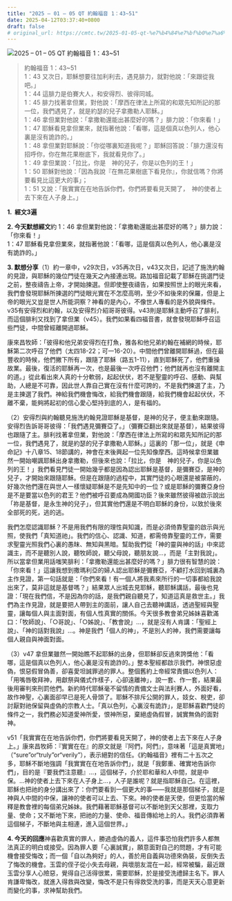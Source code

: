 ```yaml
---
title: "2025 – 01 – 05 QT 約翰福音 1：43~51"
date: 2025-04-12T03:37:40+0800
draft: false
# original_url: https://cmtc.tw/2025-01-05-qt-%e7%b4%84%e7%bf%b0%e7%a6%8f%e9%9f%b31%ef%bc%9a4351
---
```


![2025 – 01 – 05 QT 約翰福音 1：43~51](/images/qt.jpg  "2025 – 01 – 05 QT 約翰福音 1：43~51")

> 約翰福音 1：43~51  
> 1：43 又次日，耶穌想要往加利利去，遇見腓力，就對他說：「來跟從我吧。」  
> 1：44 這腓力是伯賽大人，和安得烈、彼得同城。  
> 1：45 腓力找著拿但業，對他說：「摩西在律法上所寫的和眾先知所記的那一位，我們遇見了，就是約瑟的兒子拿撒勒人耶穌。」  
> 1：46 拿但業對他說：「拿撒勒還能出甚麼好的嗎？」腓力說：「你來看！」  
> 1：47 耶穌看見拿但業來，就指著他說：「看哪，這是個真以色列人，他心裏是沒有詭詐的。」  
> 1：48 拿但業對耶穌說：「你從哪裏知道我呢？」耶穌回答說：「腓力還沒有招呼你，你在無花果樹底下，我就看見你了。」  
> 1：49 拿但業說：「拉比，你是　神的兒子，你是以色列的王！」  
> 1：50 耶穌對他說：「因為我說『在無花果樹底下看見你』，你就信嗎？你將要看見比這更大的事」；  
> 1：51 又說：「我實實在在地告訴你們，你們將要看見天開了，　神的使者上去下來在人子身上。」

**1.  經文3遍**

**2. 今天默想經文**約 1：46 拿但業對他說：「拿撒勒還能出甚麼好的嗎？」腓力說：「你來看！」  
1：47 耶穌看見拿但業來，就指著他說：「看哪，這是個真以色列人，他心裏是沒有詭詐的。」

**3. 默想分享**（1）約一章中，v29次日，v35再次日，v43又次日，記述了施洗約翰的見證，與耶穌的幾位門徒在幾天之內接連出現。路加福音記載了耶穌在挑選門徒之前，整夜禱告上帝，才開始揀選。但即使整夜禱告，如果按照世上的眼光來看，我們會發現耶穌所揀選的門徒眼光實在不怎麼高明，至少不如後來的保羅，但是上帝的眼光又豈是世人所能洞察？神看的是內心，不像世人專看的是外貌與條件。v35有安得烈和約翰，以及安得烈介紹哥哥彼得。v43則是耶穌主動呼召了腓利，而這個腓利又找到了拿但業（v45）。我們如果看四福音書，就會發現耶穌呼召這些門徒，中間曾經離開過耶穌。

康來昌牧師：「彼得和他兄弟安得烈在打魚，雅各和他兄弟約翰在補網的時候，耶穌第二次呼召了他們（太四18-22；可一16-20）。中間他們曾離開耶穌過，但在最豐收的時候，他們撇下所有，跟隨了耶穌（路五1-11），直到耶穌死了，他們重操故業。最後，復活的耶穌再一次，也是最後一次呼召他們；他們就再也沒有離開主的道。」從此看出來人真的十分軟弱，起起伏伏，若不是聖靈的呼召、感動、與幫助，人總是不可靠，因此世人靠自己實在沒有什麼可誇的，不是我們揀選了主，乃是主揀選了我們。神給我們機會悔改，給我們機會跟隨，給我們機會起起伏伏，不離不棄，能夠將起初的信心愛心堅持到底的人，是有福的。

（2）安得烈與約翰聽見施洗約翰見證耶穌是基督，是神的兒子，便主動來跟隨。安得烈告訴哥哥彼得：「我們遇見彌賽亞了。」（彌賽亞翻出來就是基督），結果彼得也跟隨了主。腓利找著拿但業，對他說：「摩西在律法上所寫的和眾先知所記的那一位，我們遇見了，就是約瑟的兒子拿撒勒人耶穌。」這裏的「那一位」，就是《申命記》十八章15、18節講的，神會在末後興起一位先知像摩西。這時候拿但業雖然一開始嘲諷耶穌出身拿撒勒，但後來也說：「拉比，你是　神的兒子，你是以色列的王！」我們看見門徒一開始幾乎都是因為認出耶穌是基督，是彌賽亞，是神的兒子，才開始來跟隨耶穌。但是在跟隨的過程中，其實門徒的心眼還是被蒙蔽的，好幾次他們還在與世人一樣懷疑耶穌是不是先知中的一位？或是耶穌的彌賽亞身份是不是要當以色列的君王？他們被呼召要成為開國功臣？後來雖然彼得被啟示說出「祢是基督，是永生神的兒子」，但其實他們還是不明白耶穌的身份，以致於後來全部死的死，逃的逃。

我們怎麼認識耶穌？不是用我們有限的理性與知識，而是必須倚靠聖靈的啟示與光照，使我們「真知道祂」。我們的信心、認識、知道，都需倚靠聖靈的工作，需要求聖靈光照我們心裏的愚昩、無知與黑暗。幫助我們從「神的靈與神的話」中來認識主，而不是聽別人說，聽牧師說，聽父母說，聽朋友說…，而是「主對我說」。所以當拿但業用話嗤笑腓利：「拿撒勒還能出甚麼好的嗎？」腓力很有智慧的說：「你來看！」這讓我想到撒瑪利亞的婦人認出耶穌是彌賽亞，不顧打水回到城裏為主作見證，第一句話就是：「你們來看！有一個人將我素來所行的一切事都給我說出來了，莫非這就是基督嗎？」結果眾人出城去見耶穌，聽耶穌講話，最後也見證：「現在我們信，不是因為你的話，是我們親自聽見了，知道這真是救世主。」我們為主作見證，就是要把人帶到主的面前，讓人自己去聽神講話，透過聖經與聖靈，讓每個人與主面對面，有個人性真實的關係。今天很多教會弟兄姊妹喜歡滿口：「牧師說」、「○哥說」、「○姊說」、「教會說」…，就是沒有人肯講：「聖經上說」、「神的話對我說」…。神是我們「個人的神」，不是別人的神，我們需要讓每個人親自與神面對面。

（3）v47 拿但業雖然一開始瞧不起耶穌的出身，但耶穌卻反過來誇獎他：「看哪，這是個真以色列人，他心裏是沒有詭詐的。」整本聖經都啟示我們，神恨惡虛偽，恨惡假冒偽善，卻喜愛坦誠罪過的罪人。整個舊約上帝經常責備以色列人：「用嘴唇敬拜神，用獻祭與儀式作樣子，心卻遠離神」，說一套、作一套，結果最後用審判來刑罰他們。新約時代耶穌毫不留情的責備文士與法利賽人，外面好看，故作神聖，心裏面卻早已是死人骨頭了。耶穌不排斥公開的罪人，妓女、稅吏，卻討厭對祂保留與虛偽的宗教人士。「真以色列，心裏沒有詭詐」，是耶穌喜歡門徒的條件之一，我們務必知道愛神所愛，恨神所惡，棄絕虛偽假冒，誠實無偽的面對神。

v51「我實實在在地告訴你們，你們將要看見天開了，神的使者上去下來在人子身上。」康來昌牧師：『實實在在』的原文就是『阿們，阿們』，意味著「這是真實地」（“sure”or“truly”or“verily”），表示絕對的信任。《約翰福音》裡有二十五次之多，耶穌不斷地強調「我實實在在地告訴你們」，就是「我鄭重、確實地告訴你們」，目的是『要我們注意聽』…，這個梯子，介於耶和華和人中間，就是中保。…神的使者上去下來在人子身上…，人子是誰呢？就是指耶穌自己。在這裡，耶穌也把祂的身分講出來了：你們要看到一個更大的事——我就是那個梯子，就是神與人中間的中保，讓神的使者可以上去、下來。神的使者是天使，但更恰當的解釋是教會裡的每個弟兄姊妹。我們藉著耶穌基督可以不斷地到天父那裡，支取力量、使命；又不斷地下來，把祂的力量、使命、福音傳給地上的人。我們必須靠著這個梯子，不斷地與主相連，進入這個世界。」

**4. 今天的回應**神喜歡真實的罪人，勝過虛偽的義人，這件事恐怕我們許多人都無法真正的明白或接受。因為罪人要「心裏誠實」，願意面對自己的問題，才有可能機會接受悔改；而一個「自以為夠好」的人，善於用自義與功德來偽裝，反倒失去了悔改的機會。玉雲的侄子從小失去母親，與壞朋友混在一起，經常被騙，最近跟玉雲分享人心險惡，覺得自己活得很累，需要耶穌，於是接受洗禮歸主名下。罪人肯謙卑悔改，就進入得救與改變，悔改不是只有得救受洗的事，而是天天心意更新而變化的事，求神幫助我們。